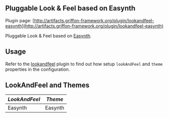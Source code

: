 
Pluggable Look & Feel based on Easynth
--------------------------------------

Plugin page: [http://artifacts.griffon-framework.org/plugin/lookandfeel-easynth](http://artifacts.griffon-framework.org/plugin/lookandfeel-easynth)


Pluggable Look & Feel based on [Easynth][1].

Usage
-----

Refer to the [lookandfeel][2] plugin to find out how setup `lookAndFeel` and `theme` properties in the configuration.

LookAndFeel and Themes
----------------------

| *LookAndFeel* | *Theme* |
| ------------- | ------- |
| Easynth       | Easynth |

[1]: http://www.easynth.com/freewares/EaSynthLookAndFeel.html
[2]: /plugin/lookandfeel

